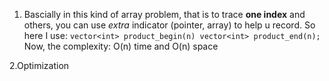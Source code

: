 
1. Bascially in this kind of array problem, that is to trace **one index** and others, you can use *extra* indicator (pointer, array) to help u record. 
   So here I use:  `vector<int> product_begin(n) vector<int> product_end(n);` 
   Now, the complexity: O(n) time and O(n) space 


2.Optimization 
